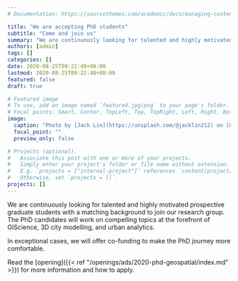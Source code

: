 ```yaml
---
# Documentation: https://sourcethemes.com/academic/docs/managing-content/

title: "We are accepting PhD students"
subtitle: "Come and join us"
summary: "We are continuously looking for talented and highly motivated prospective graduate students to join our research group."
authors: [admin]
tags: []
categories: []
date: 2020-08-25T09:22:48+08:00
lastmod: 2020-08-25T09:22:48+08:00
featured: false
draft: true

# Featured image
# To use, add an image named `featured.jpg/png` to your page's folder.
# Focal points: Smart, Center, TopLeft, Top, TopRight, Left, Right, BottomLeft, Bottom, BottomRight.
image:
  caption: "Photo by [Jack Lin](https://unsplash.com/@jacklin212) on [Unsplash](https://unsplash.com/)."
  focal_point: ""
  preview_only: false

# Projects (optional).
#   Associate this post with one or more of your projects.
#   Simply enter your project's folder or file name without extension.
#   E.g. `projects = ["internal-project"]` references `content/project/deep-learning/index.md`.
#   Otherwise, set `projects = []`.
projects: []
---
```


We are continuously looking for talented and highly motivated prospective graduate students with a matching background to join our research group.
The PhD candidates will work on compelling topics at the forefront of GIScience, 3D city modelling, and urban analytics.

In exceptional cases, we will offer co-funding to make the PhD journey more comfortable.

Read the [opening]({{< ref "/openings/ads/2020-phd-geospatial/index.md" >}}) for more information and how to apply.
